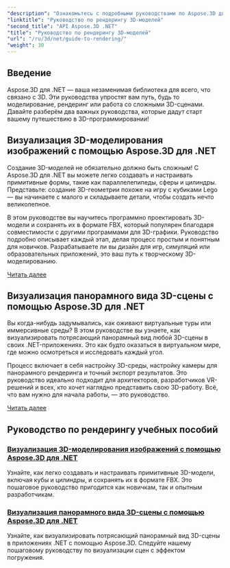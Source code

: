 ```yaml
---
"description": "Ознакомьтесь с подробными руководствами по Aspose.3D для .NET, охватывающими 3D-моделирование, рендеринг и управление сценами. Упрощённые руководства для разработчиков любого уровня."
"linktitle": "Руководство по рендерингу 3D-моделей"
"second_title": "API Aspose.3D .NET"
"title": "Руководство по рендерингу 3D-моделей"
"url": "/ru/3d/net/guide-to-rendering/"
"weight": 30
---
```


## Введение

Aspose.3D для .NET — ваша незаменимая библиотека для всего, что связано с 3D. Эти руководства упростят вам путь, будь то моделирование, рендеринг или работа со сложными 3D-сценами. Давайте разберём два важных руководства, которые дадут старт вашему путешествию в 3D-программировании!  

## Визуализация 3D-моделирования изображений с помощью Aspose.3D для .NET  

Создание 3D-моделей не обязательно должно быть сложным! С Aspose.3D для .NET вы можете легко создавать и настраивать примитивные формы, такие как параллелепипеды, сферы и цилиндры. Представьте: создание 3D-геометрии похоже на игру с кубиками Lego — вы начинаете с малого и складываете детали, чтобы создать нечто великолепное.  

В этом руководстве вы научитесь программно проектировать 3D-модели и сохранять их в формате FBX, который популярен благодаря совместимости с другими программами для 3D-графики. Руководство подробно описывает каждый этап, делая процесс простым и понятным для новичков. Разрабатываете ли вы дизайн для игр, симуляций или образовательных приложений, это ваш путь к творческому 3D-моделированию.  

[Читать далее](./render-3d-modeling-image/)  

## Визуализация панорамного вида 3D-сцены с помощью Aspose.3D для .NET  

Вы когда-нибудь задумывались, как оживают виртуальные туры или иммерсивные среды? В этом руководстве вы узнаете, как визуализировать потрясающий панорамный вид любой 3D-сцены в своих .NET-приложениях. Это как будто оказаться в виртуальном мире, где можно осмотреться и исследовать каждый угол.  

Процесс включает в себя настройку 3D-среды, настройку камеры для панорамного рендеринга и точный экспорт результатов. Это руководство идеально подходит для архитекторов, разработчиков VR-решений и всех, кто хочет наглядно представить свою 3D-работу. Всё, что вам нужно для начала работы, — это руководство.  

[Читать далее](./render-panorama-view-3d-scene/)  

## Руководство по рендерингу учебных пособий
### [Визуализация 3D-моделирования изображений с помощью Aspose.3D для .NET](./render-3d-modeling-image/)
Узнайте, как легко создавать и настраивать примитивные 3D-модели, включая кубы и цилиндры, и сохранять их в формате FBX. Это пошаговое руководство пригодится как новичкам, так и опытным разработчикам.
### [Визуализация панорамного вида 3D-сцены с помощью Aspose.3D для .NET](./render-panorama-view-3d-scene/)
Узнайте, как визуализировать потрясающий панорамный вид 3D-сцены в приложениях .NET с помощью Aspose.3D. Следуйте нашему пошаговому руководству по визуализации сцен с эффектом погружения.